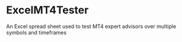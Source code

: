 # ExcelMT4Tester
An Excel spread sheet used to test MT4 expert advisors over multiple symbols and timeframes

